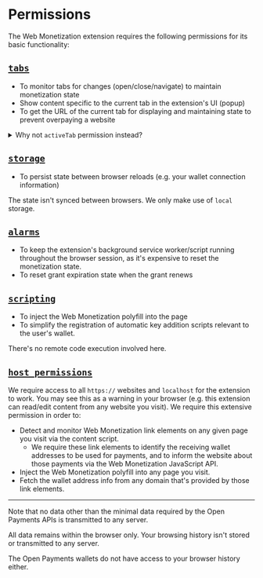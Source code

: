 # Permissions

The Web Monetization extension requires the following permissions for its basic functionality:

## [`tabs`](https://developer.mozilla.org/en-US/docs/Mozilla/Add-ons/WebExtensions/API/tabs)

- To monitor tabs for changes (open/close/navigate) to maintain monetization state
- Show content specific to the current tab in the extension's UI (popup)
- To get the URL of the current tab for displaying and maintaining state to prevent overpaying a website

<details>
<summary>Why not <code>activeTab</code> permission instead?</summary>

Because that'll require the user to click the extension icon every time they navigate to a new page to be able to send Web Monetization payments. This essentially defeats the purpose of Web Monetization - automatic passive continuous micro-payments.

</details>

## [`storage`](https://developer.mozilla.org/en-US/docs/Mozilla/Add-ons/WebExtensions/API/storage)

- To persist state between browser reloads (e.g. your wallet connection information)

The state isn't synced between browsers. We only make use of `local` storage.

## [`alarms`](https://developer.mozilla.org/en-US/docs/Mozilla/Add-ons/WebExtensions/API/alarms)

- To keep the extension's background service worker/script running throughout the browser session, as it's expensive to reset the monetization state.
- To reset grant expiration state when the grant renews

## [`scripting`](https://developer.mozilla.org/en-US/docs/Mozilla/Add-ons/WebExtensions/API/tabs)

- To inject the Web Monetization polyfill into the page
- To simplify the registration of automatic key addition scripts relevant to the user's wallet.

There's no remote code execution involved here.

## [`host_permissions`](https://developer.mozilla.org/en-US/docs/Mozilla/Add-ons/WebExtensions/manifest.json/permissions#host_permissions)

We require access to all `https://` websites and `localhost` for the extension to work. You may see this as a warning in your browser (e.g. this extension can read/edit content from any website you visit). We require this extensive permission in order to:

- Detect and monitor Web Monetization link elements on any given page you visit via the content script.
  - We require these link elements to identify the receiving wallet addresses to be used for payments, and to inform the website about those payments via the Web Monetization JavaScript API.
- Inject the Web Monetization polyfill into any page you visit.
- Fetch the wallet address info from any domain that's provided by those link elements.

---

Note that no data other than the minimal data required by the Open Payments APIs is transmitted to any server.

All data remains within the browser only. Your browsing history isn't stored or transmitted to any server.

The Open Payments wallets do not have access to your browser history either.
